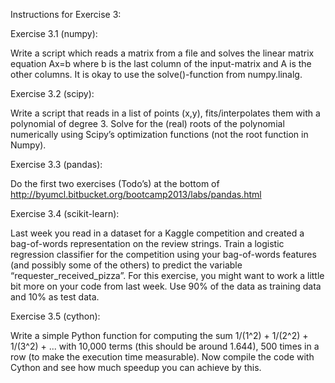 Instructions for Exercise 3:

Exercise 3.1 (numpy):

Write a script which reads a matrix from a file and solves the linear matrix equation Ax=b where b is the last column of the input-matrix and A is the other columns. It is okay to use the solve()-function from numpy.linalg.

Exercise 3.2 (scipy):

Write a script that reads in a list of points (x,y), fits/interpolates them with a polynomial of degree 3. Solve for the (real) roots of the polynomial numerically using Scipy’s optimization functions (not the root function in Numpy).

Exercise 3.3 (pandas):

Do the first two exercises (Todo’s) at the bottom of http://byumcl.bitbucket.org/bootcamp2013/labs/pandas.html

Exercise 3.4 (scikit-learn):

Last week you read in a dataset for a Kaggle competition and created a bag-of-words representation on the review strings. Train a logistic regression classifier for the competition using your bag-of-words features (and possibly some of the others) to predict the variable “requester_received_pizza”. For this exercise, you might want to work a little bit more on your code from last week. Use 90% of the data as training data and 10% as test data.

Exercise 3.5 (cython):

Write a simple Python function for computing the sum 1/(1^2) + 1/(2^2) + 1/(3^2) + ... with 10,000 terms (this should be around 1.644), 500 times in a row (to make the execution time measurable). Now compile the code with Cython and see how much speedup you can achieve by this.
